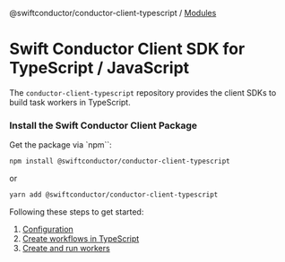 @swiftconductor/conductor-client-typescript / [Modules](modules.md)

# Swift Conductor Client SDK for TypeScript / JavaScript

The `conductor-client-typescript` repository provides the client SDKs to build task workers in TypeScript.

### Install the Swift Conductor Client Package

Get the package via `npm``:

```sh
npm install @swiftconductor/conductor-client-typescript
```
or

```sh
yarn add @swiftconductor/conductor-client-typescript
```

Following these steps to get started:

1. [Configuration](docs/configuration.md)
1. [Create workflows in TypeScript](docs/workflows.md)
1. [Create and run workers](docs/workers.md)
